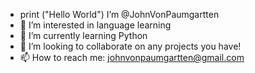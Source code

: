 - print ("Hello World") I’m @JohnVonPaumgartten
- 👀 I’m interested in language learning
- 🌱 I’m currently learning Python
- 💞️ I’m looking to collaborate on any projects you have!
- 📫 How to reach me: johnvonpaumgartten@gmail.com
